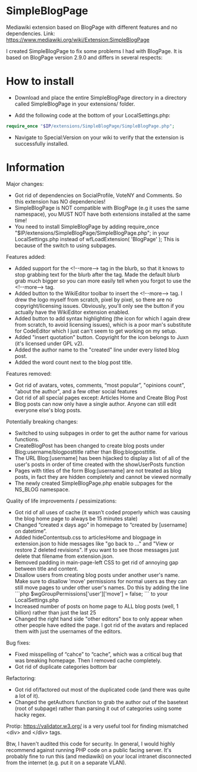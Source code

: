 # SimpleBlogPage
Mediawiki extension based on BlogPage with different features and no dependencies. Link: https://www.mediawiki.org/wiki/Extension:SimpleBlogPage

I created SimpleBlogPage to fix some problems I had with BlogPage. It is based on BlogPage version 2.9.0 and differs in several respects:

# How to install

- Download and place the entire SimpleBlogPage directory in a directory called SimpleBlogPage in your extensions/ folder.

- Add the following code at the bottom of your LocalSettings.php:

```php
require_once "$IP/extensions/SimpleBlogPage/SimpleBlogPage.php";
```

- Navigate to Special:Version on your wiki to verify that the extension is successfully installed.

# Information

Major changes:

- Got rid of dependencies on SocialProfile, VoteNY and Comments. So this extension has NO dependencies!
- SimpleBlogPage is NOT compatible with BlogPage (e.g it uses the same namespace), you MUST NOT have both extensions installed at the same time!
- You need to install SimpleBlogPage by adding require_once &#x22;$IP/extensions/SimpleBlogPage/SimpleBlogPage.php&#x22;; in your LocalSettings.php instead of wfLoadExtension( &#x27;BlogPage&#x27; ); This is because of the switch to using subpages.

Features added:

- Added support for the &#x3C;!--more--&#x3E; tag in the blurb, so that it knows to stop grabbing text for the blurb after the tag. Made the default blurb grab much bigger so you can more easily tell when you forgot to use the &#x3C;!--more--&#x3E; tag.
- Added button to the WikiEditor toolbar to insert the &#x3C;!--more--&#x3E; tag. I drew the logo myself from scratch, pixel by pixel, so there are no copyright/licensing issues. Obviously, you&#x27;ll only see the button if you actually have the WikiEditor extension enabled. 
- Added button to add syntax highlighting (the icon for which I again drew from scratch, to avoid licensing issues), which is a poor man&#x27;s substitute for CodeEditor which I just can&#x27;t seem to get working on my setup. 
- Added "insert quotation" button. Copyright for the icon belongs to Juxn (it's licensed under GPL v2). 
- Added the author name to the &#x22;created&#x22; line under every listed blog post.
- Added the word count next to the blog post title.

Features removed: 

- Got rid of avatars, votes, comments, &#x201C;most popular&#x201D;, &#x22;opinions count&#x22;, &#x22;about the author&#x22;, and a few other social features 
- Got rid of all special pages except: Articles Home and Create Blog Post
- Blog posts can now only have a single author. Anyone can still edit everyone else&#x27;s blog posts.

Potentially breaking changes:

- Switched to using subpages in order to get the author name for various functions. 
- CreateBlogPost has been changed to create blog posts under Blog:username/blogposttitle rather than Blog:blogposttitle. 
- The URL Blog:[username] has been hijacked to display a list of all of the user&#x27;s posts in order of time created with the showUserPosts function 
- Pages with titles of the form Blog:[username] are not treated as blog posts, in fact they are hidden completely and cannot be viewed normally
- The newly created SimpleBlogPage.php enable subpages for the NS_BLOG namespace. 

Quality of life improvements / pessimizations:

- Got rid of all uses of cache (it wasn&#x2019;t coded properly which was causing the blog home page to always be 15 minutes stale)
- Changed &#x201C;created x days ago&#x201D; in homepage to &#x201C;created by [username] on datetime&#x201D;.
- Added hideContentsub.css to articlesHome and blogpage in extension.json to hide messages like &#x22;go back to ...&#x22; and &#x22;View or restore 2 deleted revisions&#x22;. If you want to see those messages just delete that filename from extension.json.
- Removed padding in main-page-left CSS to get rid of annoying gap between title and content.
- Disallow users from creating blog posts under another user&#x27;s name. Make sure to disallow &#x27;move&#x27; permissions for normal users as they can still move pages to under other user&#x27;s names. Do this by adding the line
&#x60;&#x60;&#x60;php
    $wgGroupPermissions[&#x27;user&#x27;][&#x27;move&#x27;] = false;
&#x60;&#x60;&#x60;
    to your LocalSettings.php
- Increased number of posts on home page to ALL blog posts (well, 1 billion) rather than just the last 25
- Changed the right hand side &#x22;other editors&#x22; box to only appear when other people have edited the page. I got rid of the avatars and replaced them with just the usernames of the editors.

Bug fixes:

- Fixed misspelling of &#x201C;cahce&#x201D; to &#x201C;cache&#x201D;, which was a critical bug that was breaking homepage. Then I removed cache completely. 
- Got rid of duplicate categories bottom bar

Refactoring:

- Got rid of/factored out most of the duplicated code (and there was quite a lot of it). 
- Changed the getAuthors function to grab the author out of the basetext (root of subpage) rather than parsing it out of categories using some hacky regex. 

Protip: https://validator.w3.org/ is a very useful tool for finding mismatched &#x3C;div&#x3E; and &#x3C;/div&#x3E; tags. 

Btw, I haven't audited this code for security. In general, I would highly recommend against running PHP code on a public facing server. It's probably fine to run this (and mediawiki) on your local intranet disconnected from the internet (e.g. put it on a separate VLAN). 
